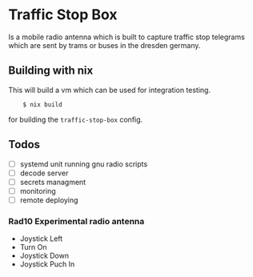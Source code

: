 # Traffic Stop Box

Is a mobile radio antenna which is built to capture traffic stop telegrams which are sent
by trams or buses in the dresden germany.


## Building with nix

This will build a vm which can be used for integration testing.

```
    $ nix build
```

for building the `traffic-stop-box` config.


## Todos

- [ ] systemd unit running gnu radio scripts
- [ ] decode server
- [ ] secrets managment
- [ ] monitoring
- [ ] remote deploying

### Rad10 Experimental radio antenna

- Joystick Left
- Turn On
- Joystick Down
- Joystick Puch In

